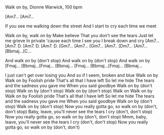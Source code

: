 Walk on by, Dionne Warwick, 100 bpm

[Am7... [Am7...

If you see me walking down the street
And I start to cry each time we meet


Walk on by, walk on by
Make believe
That you don't see the tears
Just let me grieve
In private 'cause each time I see you
I break down and cry
[Am7...  [Am7. D. [Am7. D. [Am7. D.
[Gm7...  [Am7...  [Gm7...  [Am7..
[Dm7...  [Am7...  [Bbmaj...[C...

And walk on by (don't stop)
And walk on by (don't stop)
And walk on by
[Fmaj... [Bbmaj...[Fmaj... [Bbmaj...
[Fmaj... [Bbmaj...[Fmaj... [Bbmaj...




I just can't get over losing you
And so if I seem, broken and blue
Walk on by
Walk on by
Foolish pride
That's all that I have left
So let me hide
The tears and the sadness you gave me
When you said goodbye
Walk on by (don't stop)
Walk on by (don't stop)
Walk on by (don't stop)
Walk on
Walk on by
Walk on by
Foolish pride
That's all that I have left
So let me hide
The tears and the sadness you gave me
When you said goodbye
Walk on by (don't stop)
Walk on by (don't stop)
Now you really gotta go, so walk on by (don't, don't stop)
Baby, leave, you'll never see the tears I cry (don't, don't stop)
Now you really gotta go, so walk on by (don't, don't stop)
Mmm, baby, leave, you'll never see the tears I cry (don't, don't stop)
Now you really gotta go, so walk on by (don't, don't)